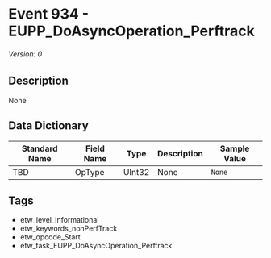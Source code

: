 # Event 934 - EUPP_DoAsyncOperation_Perftrack
###### Version: 0

## Description
None

## Data Dictionary
|Standard Name|Field Name|Type|Description|Sample Value|
|---|---|---|---|---|
|TBD|OpType|UInt32|None|`None`|

## Tags
* etw_level_Informational
* etw_keywords_nonPerfTrack
* etw_opcode_Start
* etw_task_EUPP_DoAsyncOperation_Perftrack